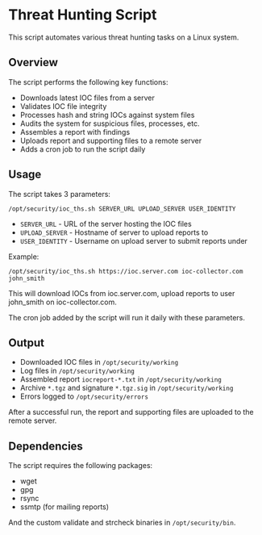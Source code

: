# Threat Hunting Script

This script automates various threat hunting tasks on a Linux system.

## Overview

The script performs the following key functions:

- Downloads latest IOC files from a server
- Validates IOC file integrity 
- Processes hash and string IOCs against system files
- Audits the system for suspicious files, processes, etc.
- Assembles a report with findings
- Uploads report and supporting files to a remote server
- Adds a cron job to run the script daily

## Usage

The script takes 3 parameters:

```
/opt/security/ioc_ths.sh SERVER_URL UPLOAD_SERVER USER_IDENTITY
```

- `SERVER_URL` - URL of the server hosting the IOC files 
- `UPLOAD_SERVER` - Hostname of server to upload reports to
- `USER_IDENTITY` - Username on upload server to submit reports under

Example:

```
/opt/security/ioc_ths.sh https://ioc.server.com ioc-collector.com john_smith
```

This will download IOCs from ioc.server.com, upload reports to user john_smith on ioc-collector.com.

The cron job added by the script will run it daily with these parameters.

## Output

- Downloaded IOC files in `/opt/security/working`
- Log files in `/opt/security/working` 
- Assembled report `iocreport-*.txt` in `/opt/security/working`
- Archive `*.tgz` and signature `*.tgz.sig` in `/opt/security/working`
- Errors logged to `/opt/security/errors`

After a successful run, the report and supporting files are uploaded to the remote server.

## Dependencies

The script requires the following packages:

- wget
- gpg
- rsync
- ssmtp (for mailing reports)

And the custom validate and strcheck binaries in `/opt/security/bin`.


